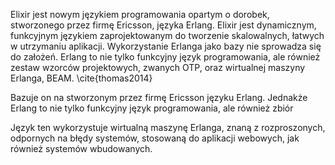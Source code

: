 Elixir jest nowym językiem programowania opartym o dorobek, stworzonego przez firmę Ericsson, języka Erlang. Elixir jest dynamicznym, funkcyjnym językiem zaprojektowanym do tworzenie skalowalnych, łatwych w utrzymaniu aplikacji.
Wykorzystanie Erlanga jako bazy nie sprowadza się do założeń. Erlang to nie tylko funkcyjny język programowania, ale również zestaw wzorców projektowych, zwanych OTP, oraz wirtualnej maszyny Erlanga, BEAM. \cite{thomas2014}


 Bazuje on na stworzonym przez firmę Ericsson języku Erlang. Jednakże Erlang to nie tylko funkcyjny język programowania, ale również zbiór 

Język ten wykorzystuje wirtualną maszynę Erlanga, znaną z rozproszonych, odpornych na błędy systemów, stosowaną do aplikacji webowych, jak również systemów wbudowanych. 